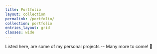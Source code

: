 ```yaml
---
title: Portfolio
layout: collection
permalink: /portfolio/
collection: portfolio
entries_layout: grid
classes: wide
---
```


Listed here, are some of my personal projects --  Many more to come! 🚀